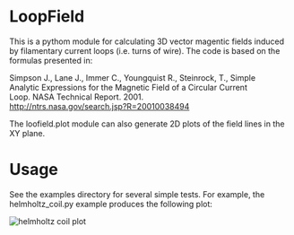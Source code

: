 LoopField
=========
This is a pythom module for calculating 3D vector magentic fields induced by filamentary current loops (i.e. turns of wire). The code is based on the formulas presented in:

Simpson J., Lane J., Immer C., Youngquist R., Steinrock, T., Simple  
Analytic Expressions for the Magnetic Field of a Circular Current  
Loop. NASA Technical Report. 2001.  
http://ntrs.nasa.gov/search.jsp?R=20010038494

The loofield.plot module can also generate 2D plots of the field lines in the XY plane.

Usage
=====
See the examples directory for several simple tests.  For example, the helmholtz_coil.py example produces the following plot:
 
![helmholtz coil plot](/docs/images/helmholtz_coil.png)
